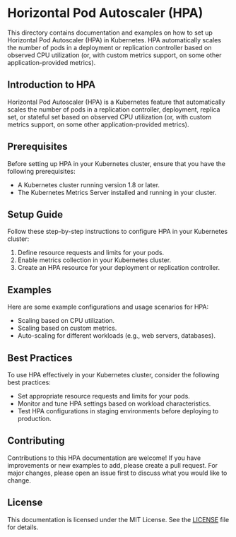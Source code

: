 # Horizontal Pod Autoscaler (HPA)

This directory contains documentation and examples on how to set up Horizontal Pod Autoscaler (HPA) in Kubernetes. HPA automatically scales the number of pods in a deployment or replication controller based on observed CPU utilization (or, with custom metrics support, on some other application-provided metrics).

## Introduction to HPA

Horizontal Pod Autoscaler (HPA) is a Kubernetes feature that automatically scales the number of pods in a replication controller, deployment, replica set, or stateful set based on observed CPU utilization (or, with custom metrics support, on some other application-provided metrics).

## Prerequisites

Before setting up HPA in your Kubernetes cluster, ensure that you have the following prerequisites:

- A Kubernetes cluster running version 1.8 or later.
- The Kubernetes Metrics Server installed and running in your cluster.

## Setup Guide

Follow these step-by-step instructions to configure HPA in your Kubernetes cluster:

1. Define resource requests and limits for your pods.
2. Enable metrics collection in your Kubernetes cluster.
3. Create an HPA resource for your deployment or replication controller.

## Examples

Here are some example configurations and usage scenarios for HPA:

- Scaling based on CPU utilization.
- Scaling based on custom metrics.
- Auto-scaling for different workloads (e.g., web servers, databases).

## Best Practices

To use HPA effectively in your Kubernetes cluster, consider the following best practices:

- Set appropriate resource requests and limits for your pods.
- Monitor and tune HPA settings based on workload characteristics.
- Test HPA configurations in staging environments before deploying to production.

## Contributing

Contributions to this HPA documentation are welcome! If you have improvements or new examples to add, please create a pull request. For major changes, please open an issue first to discuss what you would like to change.

## License

This documentation is licensed under the MIT License. See the [LICENSE](LICENSE) file for details.
